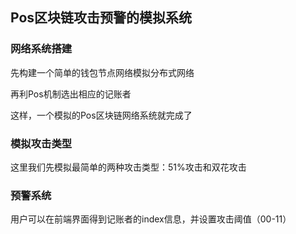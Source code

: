 ## Pos区块链攻击预警的模拟系统

### 网络系统搭建
先构建一个简单的钱包节点网络模拟分布式网络

再利Pos机制选出相应的记账者

这样，一个模拟的Pos区块链网络系统就完成了

### 模拟攻击类型
这里我们先模拟最简单的两种攻击类型：51%攻击和双花攻击

### 预警系统
用户可以在前端界面得到记账者的index信息，并设置攻击阈值（00-11）


